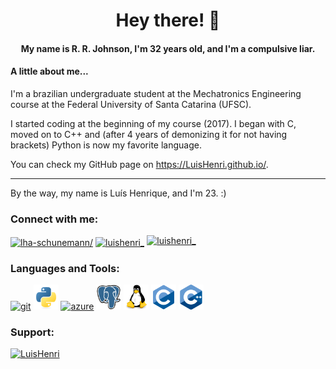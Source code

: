 <h1 style="text-align: center">Hey there! 👋</h1>
<h4 style="text-align: center">My name is R. R. Johnson, I'm 32 years old, and I'm a compulsive liar.</h4>

#### A little about me...
I'm a brazilian undergraduate student at the Mechatronics Engineering course at the Federal University of Santa Catarina (UFSC).

I started coding at the beginning of my course (2017). I began with C, moved on to C++ and (after 4 years of demonizing it for not having brackets) Python is now my favorite language.

You can check my GitHub page on https://LuisHenri.github.io/.

---

By the way, my name is Luís Henrique, and I'm <!--START_SECTION:aging-->23<!--END_SECTION:aging-->. :)

### Connect with me:
<!--LINKEDIN--><a href="https://linkedin.com/in/lha-schunemann/" target="blank"><img style="text-align: center" src="https://raw.githubusercontent.com/rahuldkjain/github-profile-readme-generator/master/src/images/icons/Social/linked-in-alt.svg" alt="lha-schunemann/" height="30" width="40"/></a>
<!--INSTAGRAM--><a href="https://instagram.com/luishenri_" target="blank"><img style="text-align: center" src="https://raw.githubusercontent.com/rahuldkjain/github-profile-readme-generator/master/src/images/icons/Social/instagram.svg" alt="luishenri_" height="30" width="40"/></a>
<!--GITHUB--><a href="https://instagram.com/luishenri_" target="blank"><img style="text-align: center; vertical-align: 15%" src="https://img.shields.io/github/followers/LuisHenri?label=Follow%20me%21%20%3A%29&style=social" alt="luishenri_" height="22"/></a>

### Languages and Tools:
<!--GIT--><a href="https://git-scm.com/" target="blank" rel="noreferrer"><img src="https://www.vectorlogo.zone/logos/git-scm/git-scm-icon.svg" alt="git" width="40" height="40"/></a>
<!--PYTHON--><a href="https://www.python.org" target="blank" rel="noreferrer"><img src="https://raw.githubusercontent.com/devicons/devicon/master/icons/python/python-original.svg" alt="python" width="40" height="40"/></a>
<!--AZURE-DEVOPS--><a href="https://azure.microsoft.com/en-in/" target="blank" rel="noreferrer"><img src="https://www.vectorlogo.zone/logos/microsoft_azure/microsoft_azure-icon.svg" alt="azure" width="40" height="40"/></a>
<!--POSTGRESQL--><a href="https://www.postgresql.org" target="blank" rel="noreferrer"><img src="https://raw.githubusercontent.com/devicons/devicon/master/icons/postgresql/postgresql-original.svg" alt="postgresql" width="40" height="40"/></a> 
<!--LINUX--><a href="https://www.linux.org/" target="blank" rel="noreferrer"><img src="https://raw.githubusercontent.com/devicons/devicon/master/icons/linux/linux-original.svg" alt="linux" width="40" height="40"/></a>
<!--C--><a href="https://www.cprogramming.com/" target="blank" rel="noreferrer"><img src="https://raw.githubusercontent.com/devicons/devicon/master/icons/c/c-original.svg" alt="c" width="40" height="40"/></a>
<!--C++--><a href="https://www.cplusplus.com" target="blank" rel="noreferrer"><img src="https://raw.githubusercontent.com/devicons/devicon/master/icons/cplusplus/cplusplus-original.svg" alt="cplusplus" width="40" height="40"/></a>

### Support:
<!--BUY-ME-A-COFFEE--><a href="https://www.buymeacoffee.com/LuisHenri"><img style="text-align: left" src="https://cdn.buymeacoffee.com/buttons/v2/default-yellow.png" height="50" width="210" alt="LuisHenri"/></a>